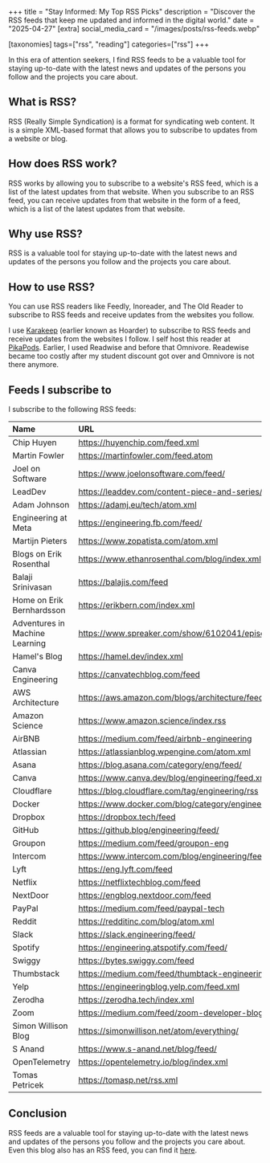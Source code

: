 +++
title = "Stay Informed: My Top RSS Picks"
description = "Discover the RSS feeds that keep me updated and informed in the digital world."
date = "2025-04-27"
[extra]
social_media_card = "/images/posts/rss-feeds.webp"

[taxonomies]
tags=["rss", "reading"]
categories=["rss"]
+++

In this era of attention seekers, I find RSS feeds to be a valuable tool for staying up-to-date with the latest news and updates of the persons you follow and the projects you care about.

## What is RSS?
RSS (Really Simple Syndication) is a format for syndicating web content. It is a simple XML-based format that allows you to subscribe to updates from a website or blog.

## How does RSS work?
RSS works by allowing you to subscribe to a website's RSS feed, which is a list of the latest updates from that website. When you subscribe to an RSS feed, you can receive updates from that website in the form of a feed, which is a list of the latest updates from that website.

## Why use RSS?
RSS is a valuable tool for staying up-to-date with the latest news and updates of the persons you follow and the projects you care about.

## How to use RSS?
You can use RSS readers like Feedly, Inoreader, and The Old Reader to subscribe to RSS feeds and receive updates from the websites you follow.

I use [Karakeep](https://github.com/karakeep-app/karakeep) (earlier known as Hoarder) to subscribe to RSS feeds and receive updates from the websites I follow. I self host this reader at [PikaPods](https://www.pikapods.com/). Earlier, I used Readwise and before that Omnivore. Readewise became too costly after my student discount got over and Omnivore is not there anymore.

## Feeds I subscribe to
I subscribe to the following RSS feeds:

| Name |	URL  |
|:-----|:--------|
| Chip Huyen	|	https://huyenchip.com/feed.xml |
| Martin Fowler	|	https://martinfowler.com/feed.atom |
| Joel on Software	|	https://www.joelonsoftware.com/feed/ |
| LeadDev	|	https://leaddev.com/content-piece-and-series/rss.xml |
| Adam Johnson	|	https://adamj.eu/tech/atom.xml |
| Engineering at Meta	|	https://engineering.fb.com/feed/ |
| Martijn Pieters	|	https://www.zopatista.com/atom.xml |
| Blogs on Erik Rosenthal	|	https://www.ethanrosenthal.com/blog/index.xml |
| Balaji Srinivasan	|	https://balajis.com/feed |
| Home on Erik Bernhardsson	|	https://erikbern.com/index.xml |
| Adventures in Machine Learning	|	https://www.spreaker.com/show/6102041/episodes/feed |
| Hamel's Blog	|	https://hamel.dev/index.xml |
| Canva Engineering	|	https://canvatechblog.com/feed |
| AWS Architecture	|	https://aws.amazon.com/blogs/architecture/feed/ |
| Amazon Science	|	https://www.amazon.science/index.rss |
| AirBNB	|	https://medium.com/feed/airbnb-engineering |
| Atlassian	|	https://atlassianblog.wpengine.com/atom.xml |
| Asana	|	https://blog.asana.com/category/eng/feed/ |
| Canva	|	https://www.canva.dev/blog/engineering/feed.xml |
| Cloudflare	|	https://blog.cloudflare.com/tag/engineering/rss |
| Docker	|	https://www.docker.com/blog/category/engineering/feed/ |
| Dropbox	|	https://dropbox.tech/feed |
| GitHub	|	https://github.blog/engineering/feed/ |
| Groupon	|	https://medium.com/feed/groupon-eng |
| Intercom	|	https://www.intercom.com/blog/engineering/feed |
| Lyft	|	https://eng.lyft.com/feed |
| Netflix	|	https://netflixtechblog.com/feed |
| NextDoor	|	https://engblog.nextdoor.com/feed |
| PayPal	|	https://medium.com/feed/paypal-tech |
| Reddit	|	https://redditinc.com/blog/atom.xml |
| Slack	|	https://slack.engineering/feed/ |
| Spotify	|	https://engineering.atspotify.com/feed/ |
| Swiggy	|	https://bytes.swiggy.com/feed |
| Thumbstack	|	https://medium.com/feed/thumbtack-engineering |
| Yelp	|	https://engineeringblog.yelp.com/feed.xml |
| Zerodha	|	https://zerodha.tech/index.xml |
| Zoom	|	https://medium.com/feed/zoom-developer-blog |
| Simon Willison Blog	|	https://simonwillison.net/atom/everything/ |
| S Anand	|	https://www.s-anand.net/blog/feed/ |
| OpenTelemetry	|	https://opentelemetry.io/blog/index.xml |
| Tomas Petricek	|	https://tomasp.net/rss.xml |

## Conclusion
RSS feeds are a valuable tool for staying up-to-date with the latest news and updates of the persons you follow and the projects you care about.
Even this blog also has an RSS feed, you can find it [here](https://www.soumendrak.com/blog/atom.xml).